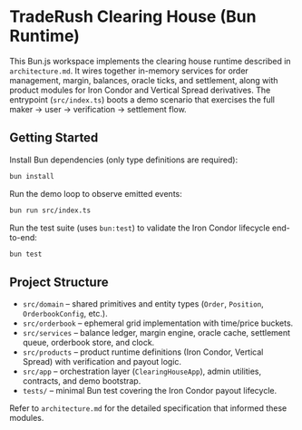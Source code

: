 # TradeRush Clearing House (Bun Runtime)

This Bun.js workspace implements the clearing house runtime described in `architecture.md`. It wires together in-memory services for order management, margin, balances, oracle ticks, and settlement, along with product modules for Iron Condor and Vertical Spread derivatives. The entrypoint (`src/index.ts`) boots a demo scenario that exercises the full maker → user → verification → settlement flow.

## Getting Started

Install Bun dependencies (only type definitions are required):

```bash
bun install
```

Run the demo loop to observe emitted events:

```bash
bun run src/index.ts
```

Run the test suite (uses `bun:test`) to validate the Iron Condor lifecycle end-to-end:

```bash
bun test
```

## Project Structure

- `src/domain` – shared primitives and entity types (`Order`, `Position`, `OrderbookConfig`, etc.).
- `src/orderbook` – ephemeral grid implementation with time/price buckets.
- `src/services` – balance ledger, margin engine, oracle cache, settlement queue, orderbook store, and clock.
- `src/products` – product runtime definitions (Iron Condor, Vertical Spread) with verification and payout logic.
- `src/app` – orchestration layer (`ClearingHouseApp`), admin utilities, contracts, and demo bootstrap.
- `tests/` – minimal Bun test covering the Iron Condor payout lifecycle.

Refer to `architecture.md` for the detailed specification that informed these modules.

